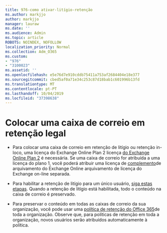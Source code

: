 ```yaml
---
title: 976-como ativar-litígio-retenção
ms.author: markjjo
author: markjjo
manager: lauraw
ms.date: ''
ms.audience: Admin
ms.topic: article
ROBOTS: NOINDEX, NOFOLLOW
localization_priority: Normal
ms.collection: Adm_O365
ms.custom:
- "976"
- "3100023"
ms.assetid: ''
ms.openlocfilehash: e5e76d7e910cddb75411a753af2684404e18e377
ms.sourcegitcommit: cbed5af0a71e34c253c87d18bab1c601996b13fd
ms.translationtype: MT
ms.contentlocale: pt-PT
ms.lasthandoff: 10/04/2019
ms.locfileid: "37398638"
---
```

# <a name="place-a-mailbox-on-legal-hold"></a>Colocar uma caixa de correio em retenção legal

- Para colocar uma caixa de correio em retenção de litígio ou retenção in-loco, uma licença do Exchange Online Plan 2 licença [do Exchange Online Plan 2](https://docs.microsoft.com/office365/servicedescriptions/office-365-platform-service-description/office-365-plan-options) é necessária. Se uma caixa de correio for atribuída a uma licença do plano 1, você poderá atribuir uma licença de [complemento](https://docs.microsoft.com/office365/servicedescriptions/exchange-online-archiving-service-description)de arquivamento do Exchange Online arquivamento de licença do Exchange on-line separada.

- Para habilitar a retenção de litígio para um único usuário, [siga estas etapas](https://docs.microsoft.com/office365/securitycompliance/create-a-litigation-hold). Quando a retenção de litígio está habilitada, todo o conteúdo na caixa de correio é preservado.

- Para preservar o conteúdo em todas as caixas de correio da sua organização, você pode usar uma [política de retenção do Office 365](https://docs.microsoft.com/microsoft-365/compliance/retention-policies#applying-a-retention-policy-to-an-entire-organization-or-specific-locations)de toda a organização. Observe que, para políticas de retenção em toda a organização, novos usuários serão atribuídos automaticamente à política.
